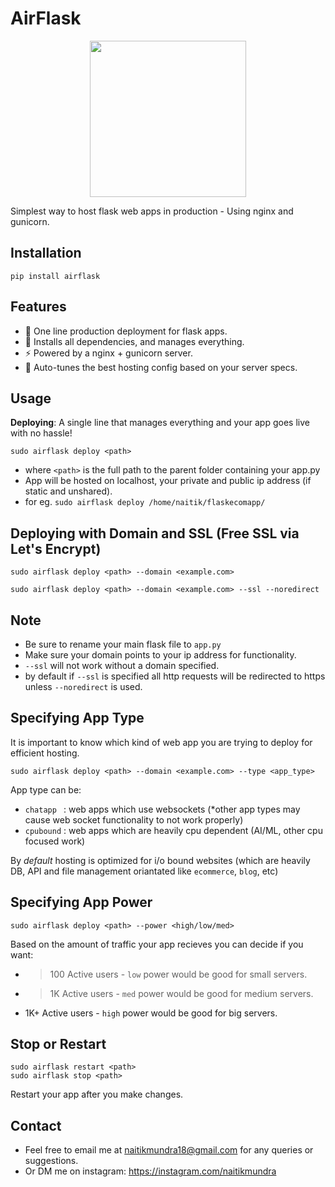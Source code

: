 # AirFlask

<p align="center">
  <img src="https://github.com/user-attachments/assets/73f561cb-74aa-428e-be29-08694574dc2e" width="250" height="250">
</p>

Simplest way to host flask web apps in production - Using nginx and gunicorn.

## Installation
```
pip install airflask
```

## Features
- 🚀 One line production deployment for flask apps. 
- 🔧 Installs all dependencies, and manages everything. 
- ⚡ Powered by a nginx + gunicorn server.
- 🤖 Auto-tunes the best hosting config based on your server specs.


## Usage
**Deploying**: A single line that manages everything and your app goes live with no hassle!

```
sudo airflask deploy <path>
```
- where `<path>` is the full path to the parent folder containing your app.py
- App will be hosted on localhost, your private and public ip address (if static and unshared).
- for eg. `sudo airflask deploy /home/naitik/flaskecomapp/`

## Deploying with Domain and SSL (Free SSL via Let's Encrypt)

```
sudo airflask deploy <path> --domain <example.com>
```

```
sudo airflask deploy <path> --domain <example.com> --ssl --noredirect
```

## Note
- Be sure to rename your main flask file to `app.py`
- Make sure your domain points to your ip address for functionality.
- `--ssl` will not work without a domain specified.
- by default if `--ssl` is specified all http requests will be redirected to https unless `--noredirect` is used.

## Specifying App Type
It is important to know which kind of web app you are trying to deploy for efficient hosting.

```
sudo airflask deploy <path> --domain <example.com> --type <app_type>
```
App type can be:
- `chatapp ` : web apps which use websockets (*other app types may cause web socket functionality to not work properly)
- `cpubound` : web apps which are heavily cpu dependent (AI/ML, other cpu focused work)

By *default* hosting is optimized for i/o bound websites (which are heavily DB, API and file management oriantated like `ecommerce`, `blog`, etc)

## Specifying App Power

```
sudo airflask deploy <path> --power <high/low/med>
```
Based on the amount of traffic your app recieves you can decide if you want:
- >100 Active users - `low` power would be good for small servers.
- >1K Active users - `med` power would be good for medium servers.
- 1K+ Active users - `high` power would be good for big servers.

## Stop or Restart
```
sudo airflask restart <path>
sudo airflask stop <path>
```
Restart your app after you make changes.

## Contact
- Feel free to email me at  naitikmundra18@gmail.com for any queries or suggestions.
- Or DM me on instagram: https://instagram.com/naitikmundra





